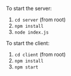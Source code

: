To start the server:
1. `cd server` (from root)
2. `npm install`
3. `node index.js`

To start the client:
1. `cd client` (from root)
2. `npm install`
3. `npm start`
